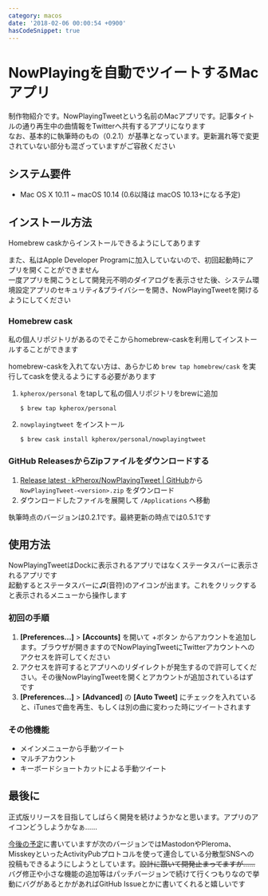 ```yaml
---
category: macos
date: '2018-02-06 00:00:54 +0900'
hasCodeSnippet: true
---
```


# NowPlayingを自動でツイートするMacアプリ

制作物紹介です。NowPlayingTweetという名前のMacアプリです。記事タイトルの通り再生中の曲情報をTwitterへ共有するアプリになります  
なお、基本的に執筆時のもの（0.2.1）が基準となっています。更新漏れ等で変更されていない部分も混ざっていますがご容赦ください

<!--more-->


## システム要件
- Mac OS X 10.11 ~ macOS 10.14 (0.6以降は macOS 10.13+になる予定)

## インストール方法
Homebrew caskからインストールできるようにしてあります

また、私はApple Developer Programに加入していないので、初回起動時にアプリを開くことができません  
一度アプリを開こうとして開発元不明のダイアログを表示させた後、システム環境設定アプリのセキュリティ&プライバシーを開き、NowPlayingTweetを開けるようにしてください

### Homebrew cask
私の個人リポジトリがあるのでそこからhomebrew-caskを利用してインストールすることができます

homebrew-caskを入れてない方は、あらかじめ `brew tap homebrew/cask` を実行してcaskを使えるようにする必要があります

1. `kpherox/personal` をtapして私の個人リポジトリをbrewに追加
    ```console
    $ brew tap kpherox/personal
    ```

2. `nowplayingtweet` をインストール
    ```console
    $ brew cask install kpherox/personal/nowplayingtweet
    ```

### GitHub ReleasesからZipファイルをダウンロードする
1. [Release latest · kPherox/NowPlayingTweet \| GitHub](https://github.com/kPherox/NowPlayingTweet/releases/latest)から `NowPlayingTweet-<version>.zip` をダウンロード
2. ダウンロードしたファイルを展開して `/Applications` へ移動

執筆時点のバージョンは0.2.1です。最終更新の時点では0.5.1です

## 使用方法
NowPlayingTweetはDockに表示されるアプリではなくステータスバーに表示されるアプリです  
起動するとステータスバーに♫(音符)のアイコンが出ます。これをクリックすると表示されるメニューから操作します

### 初回の手順
1. **[Preferences…]** > **[Accounts]** を開いて +ボタン からアカウントを追加します。ブラウザが開きますのでNowPlayingTweetにTwitterアカウントへのアクセスを許可してください
2. アクセスを許可するとアプリへのリダイレクトが発生するので許可してください。その後NowPlayingTweetを開くとアカウントが追加されているはずです
3. **[Preferences…]** > **[Advanced]** の **[Auto Tweet]** にチェックを入れていると、iTunesで曲を再生、もしくは別の曲に変わった時にツイートされます

### その他機能
- メインメニューから手動ツイート
- マルチアカウント
- キーボードショートカットによる手動ツイート

## 最後に
正式版リリースを目指してしばらく開発を続けようかなと思います。アプリのアイコンどうしようかなぁ……

[今後の予定](2019-04-01-nowplayingtweet-new-release-and-milestone-0-6.md#mastodon対応-06)に書いていますが次のバージョンではMastodonやPleroma、MisskeyといったActivityPubプロトコルを使って連合している分散型SNSへの投稿もできるようにしようとしています。~~設計に躓いて開発止まってますが……~~  
バグ修正や小さな機能の追加等はパッチバージョンで続けて行くつもりなので挙動にバグがあるとかがあればGitHub Issueとかに書いてくれると嬉しいです
